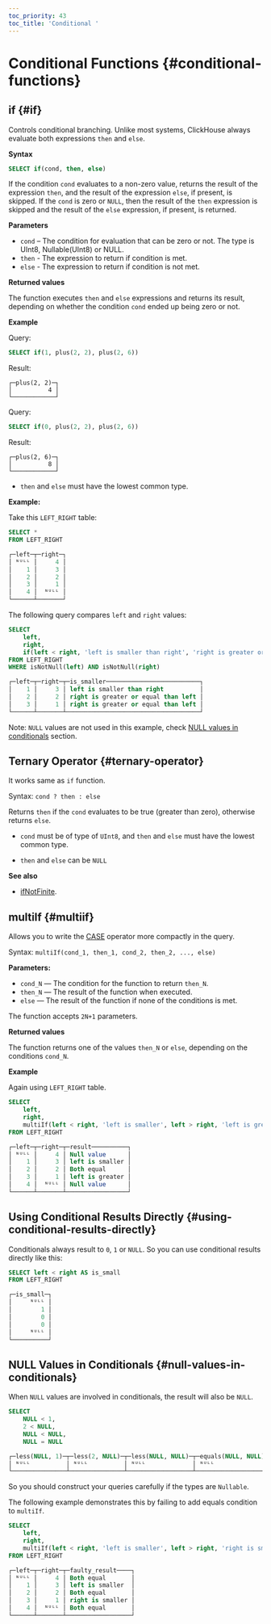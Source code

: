 ```yaml
---
toc_priority: 43
toc_title: 'Conditional '
---
```


# Conditional Functions {#conditional-functions}

## if {#if}

Controls conditional branching. Unlike most systems, ClickHouse always evaluate both expressions `then` and `else`.

**Syntax**

``` sql
SELECT if(cond, then, else)
```

If the condition `cond` evaluates to a non-zero value, returns the result of the expression `then`, and the result of the expression `else`, if present, is skipped. If the `cond` is zero or `NULL`, then the result of the `then` expression is skipped and the result of the `else` expression, if present, is returned.

**Parameters**

-   `cond` – The condition for evaluation that can be zero or not. The type is UInt8, Nullable(UInt8) or NULL.
-   `then` - The expression to return if condition is met.
-   `else` - The expression to return if condition is not met.

**Returned values**

The function executes `then` and `else` expressions and returns its result, depending on whether the condition `cond` ended up being zero or not.

**Example**

Query:

``` sql
SELECT if(1, plus(2, 2), plus(2, 6))
```

Result:

``` text
┌─plus(2, 2)─┐
│          4 │
└────────────┘
```

Query:

``` sql
SELECT if(0, plus(2, 2), plus(2, 6))
```

Result:

``` text
┌─plus(2, 6)─┐
│          8 │
└────────────┘
```

-   `then` and `else` must have the lowest common type.

**Example:**

Take this `LEFT_RIGHT` table:

``` sql
SELECT *
FROM LEFT_RIGHT

┌─left─┬─right─┐
│ ᴺᵁᴸᴸ │     4 │
│    1 │     3 │
│    2 │     2 │
│    3 │     1 │
│    4 │  ᴺᵁᴸᴸ │
└──────┴───────┘
```

The following query compares `left` and `right` values:

``` sql
SELECT
    left,
    right,
    if(left < right, 'left is smaller than right', 'right is greater or equal than left') AS is_smaller
FROM LEFT_RIGHT
WHERE isNotNull(left) AND isNotNull(right)

┌─left─┬─right─┬─is_smaller──────────────────────────┐
│    1 │     3 │ left is smaller than right          │
│    2 │     2 │ right is greater or equal than left │
│    3 │     1 │ right is greater or equal than left │
└──────┴───────┴─────────────────────────────────────┘
```

Note: `NULL` values are not used in this example, check [NULL values in conditionals](#null-values-in-conditionals) section.

## Ternary Operator {#ternary-operator}

It works same as `if` function.

Syntax: `cond ? then : else`

Returns `then` if the `cond` evaluates to be true (greater than zero), otherwise returns `else`.

-   `cond` must be of type of `UInt8`, and `then` and `else` must have the lowest common type.

-   `then` and `else` can be `NULL`

**See also**

-   [ifNotFinite](../../sql-reference/functions/other-functions.md#ifnotfinite).

## multiIf {#multiif}

Allows you to write the [CASE](../../sql-reference/operators/index.md#operator_case) operator more compactly in the query.

Syntax: `multiIf(cond_1, then_1, cond_2, then_2, ..., else)`

**Parameters:**

-   `cond_N` — The condition for the function to return `then_N`.
-   `then_N` — The result of the function when executed.
-   `else` — The result of the function if none of the conditions is met.

The function accepts `2N+1` parameters.

**Returned values**

The function returns one of the values `then_N` or `else`, depending on the conditions `cond_N`.

**Example**

Again using `LEFT_RIGHT` table.

``` sql
SELECT
    left,
    right,
    multiIf(left < right, 'left is smaller', left > right, 'left is greater', left = right, 'Both equal', 'Null value') AS result
FROM LEFT_RIGHT

┌─left─┬─right─┬─result──────────┐
│ ᴺᵁᴸᴸ │     4 │ Null value      │
│    1 │     3 │ left is smaller │
│    2 │     2 │ Both equal      │
│    3 │     1 │ left is greater │
│    4 │  ᴺᵁᴸᴸ │ Null value      │
└──────┴───────┴─────────────────┘
```

## Using Conditional Results Directly {#using-conditional-results-directly}

Conditionals always result to `0`, `1` or `NULL`. So you can use conditional results directly like this:

``` sql
SELECT left < right AS is_small
FROM LEFT_RIGHT

┌─is_small─┐
│     ᴺᵁᴸᴸ │
│        1 │
│        0 │
│        0 │
│     ᴺᵁᴸᴸ │
└──────────┘
```

## NULL Values in Conditionals {#null-values-in-conditionals}

When `NULL` values are involved in conditionals, the result will also be `NULL`.

``` sql
SELECT
    NULL < 1,
    2 < NULL,
    NULL < NULL,
    NULL = NULL

┌─less(NULL, 1)─┬─less(2, NULL)─┬─less(NULL, NULL)─┬─equals(NULL, NULL)─┐
│ ᴺᵁᴸᴸ          │ ᴺᵁᴸᴸ          │ ᴺᵁᴸᴸ             │ ᴺᵁᴸᴸ               │
└───────────────┴───────────────┴──────────────────┴────────────────────┘
```

So you should construct your queries carefully if the types are `Nullable`.

The following example demonstrates this by failing to add equals condition to `multiIf`.

``` sql
SELECT
    left,
    right,
    multiIf(left < right, 'left is smaller', left > right, 'right is smaller', 'Both equal') AS faulty_result
FROM LEFT_RIGHT

┌─left─┬─right─┬─faulty_result────┐
│ ᴺᵁᴸᴸ │     4 │ Both equal       │
│    1 │     3 │ left is smaller  │
│    2 │     2 │ Both equal       │
│    3 │     1 │ right is smaller │
│    4 │  ᴺᵁᴸᴸ │ Both equal       │
└──────┴───────┴──────────────────┘
```



